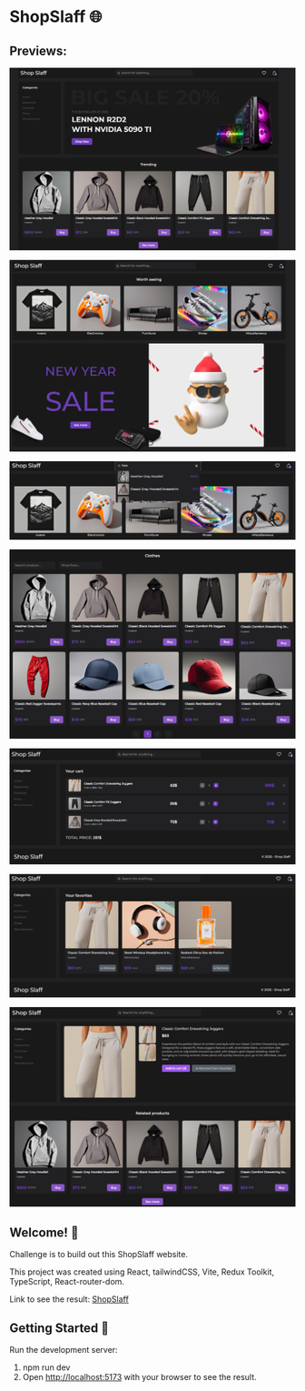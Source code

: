 # ShopSlaff 🌐

## Previews:

![Design preview for the ShowSlaff](./previews/preview1.jpg)


![Design preview for the ShowSlaff](./previews/preview2.jpg)


![Design preview for the ShowSlaff](./previews/preview3.jpg)


![Design preview for the ShowSlaff](./previews/preview4.jpg)


![Design preview for the ShowSlaff](./previews/preview5.jpg)


![Design preview for the ShowSlaff](./previews/preview6.jpg)


![Design preview for the ShowSlaff](./previews/preview7.jpg)

## Welcome! 👋

Challenge is to build out this ShopSlaff website.

This project was created using React, tailwindCSS, Vite, Redux Toolkit, TypeScript, React-router-dom.

Link to see the result: [ShopSlaff](shop-slaff.vercel.app)

## Getting Started 🚀

Run the development server:
1. npm run dev
2. Open [http://localhost:5173](http://localhost:5173) with your browser to see the result.
